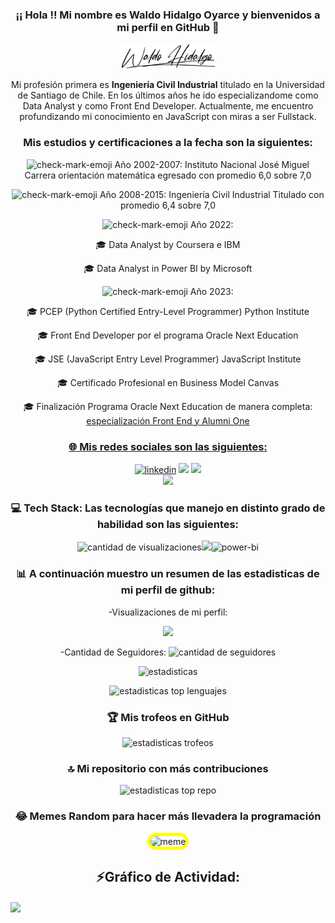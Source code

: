 <h3 align="center">¡¡ Hola !! Mi nombre es Waldo Hidalgo Oyarce y bienvenidos a mi perfil en GitHub 👋</h3>

<div align="center"><img style='width:30%' src='./Firma_Waldo.png' alt='Waldo Hidalgo'></div>

<p align="center"> Mi profesión primera es <b>Ingeniería Civil Industrial</b> titulado en la Universidad de Santiago de Chile. En los últimos años he ido especializandome como Data Analyst y como Front End Developer. Actualmente, me encuentro profundizando mi conocimiento en JavaScript con miras a ser Fullstack.</p>

<h3 align="center">Mis estudios y certificaciones a la fecha son la siguientes:</h3>

<p align="center"><img style="width:16px" src="https://img.icons8.com/emoji/48/check-mark-emoji.png" alt="check-mark-emoji"/> Año 2002-2007: Instituto Nacional José Miguel Carrera orientación matemática egresado con promedio 6,0 sobre 7,0</p>
<p align="center"><img style="width:16px" src="https://img.icons8.com/emoji/48/check-mark-emoji.png" alt="check-mark-emoji"/> Año 2008-2015: Ingeniería Civil Industrial Titulado con promedio 6,4 sobre 7,0</p>
<p align="center"><img style="width:16px" src="https://img.icons8.com/emoji/48/check-mark-emoji.png" alt="check-mark-emoji"/> Año 2022:</p>

<p align="center">🎓 Data Analyst by Coursera e IBM</p>
<p align="center">🎓 Data Analyst in Power BI by Microsoft</p>

<p align="center"><img style="width:16px" src="https://img.icons8.com/emoji/48/check-mark-emoji.png" alt="check-mark-emoji"/> Año 2023:</p>

<p align="center">🎓 PCEP (Python Certified Entry-Level Programmer) Python Institute</p>
<p align="center">🎓 Front End Developer por el programa Oracle Next Education</p>
<p align="center">🎓 JSE (JavaScript Entry Level Programmer) JavaScript Institute</p>
<p align="center">🎓 Certificado Profesional en Business Model Canvas</p>
<p align="center">🎓 Finalización Programa Oracle Next Education de manera completa: <a href='https://app.aluracursos.com/user/whidalgohp' target="_blank" rel="noopener">especialización Front End y Alumni One</p>

<h3 align="center">🌐 Mis redes sociales son las siguientes:</h3>

<div align="center">
<a href="https://www.linkedin.com/in/waldo-hidalgo-oyarce/" target="_blank" rel="noopener"><img src="https://img.shields.io/badge/LinkedIn-%230077B5.svg?logo=linkedin&logoColor=white" alt="linkedin"/></a>
<a href="https://www.instagram.com/clasestutoriaswaldo" target="_blank" rel="noopener"><img src="https://img.shields.io/badge/Instagram-%23E4405F.svg?logo=Instagram&logoColor=white"  /></a>
<a href="https://www.facebook.com/waldohidalgooyarcej" target="_blank" rel="noopener"><img src="https://img.shields.io/badge/Facebook-%231877F2.svg?logo=Facebook&logoColor=white"  /></a></div>

<div align="center">
            <a href="https://www.buymeacoffee.com/waldohidalgo" target="_blank" style="display: inline-block;">
                <img
                    src="https://img.shields.io/badge/Donate-Buy%20Me%20A%20Coffee-orange.svg?style=flat-square&logo=buymeacoffee" /></a>
</div>

 <h3 align="center" >💻 Tech Stack: Las tecnologías que manejo en distinto grado de habilidad son las siguientes:</h3>

<p align="center">
<img style='margin-bottom:-5px,width:50px'src="https://skillicons.dev/icons?i=html,css,py,js,react,git,figma" alt='cantidad de visualizaciones'/><img  src="https://icongr.am/devicon/wordpress-original.svg?size=50&color=currentColor"/><img  src="https://img.icons8.com/color/48/power-bi.png" alt="power-bi"/></p>

<h3 align="center">📊 A continuación muestro un resumen de las estadisticas de mi perfil de github:</h3>

<p align="center">-Visualizaciones de mi perfil:</p>

<div align="center">
  <img src="https://profile-counter.glitch.me/waldohidalgo/count.svg?"  />
</div>

<p align="center">-Cantidad de Seguidores: <img style='margin-bottom:-5px'src="https://img.shields.io/github/followers/waldohidalgo" alt='cantidad de seguidores'/></p>

<p align="center"><img src="https://github-readme-stats.vercel.app/api?username=waldohidalgo&theme=chartreuse-dark&show_icons=true&hide_border=true&count_private=true" alt='estadisticas'/></p>

<p align="center"><img src="https://github-readme-stats.vercel.app/api/top-langs/?username=waldohidalgo&theme=chartreuse-dark&show_icons=true&hide_border=true&layout=compact" alt='estadisticas top lenguajes'/></p>

<h3 align="center">🏆 Mis trofeos en GitHub </h3>

<p align="center"><img src="https://github-profile-trophy.vercel.app/?username=waldohidalgo&theme=juicyfresh&no-frame=false&no-bg=false&margin-w=4" alt='estadisticas trofeos'/></p>

<h3 align="center">🔝 Mi repositorio con más contribuciones</h3>

<p align="center"><img src="https://github-contributor-stats.vercel.app/api?username=waldohidalgo&limit=5&theme=dracula&combine_all_yearly_contributions=true" alt='estadisticas top repo'/></p>

<h3 align="center"> 😂 Memes Random para hacer más llevadera la programación</h3>

<p align="center"><img style="width:400px;border:5px solid yellow;border-radius:30px" src="https://randommeme-five.vercel.app/" alt='meme'/></p>

<h2 align="center">⚡Gráfico de Actividad:</h2>
<img align="center" src="https://github-readme-activity-graph.vercel.app/graph?username=waldohidalgo&theme=github-dark"/>

